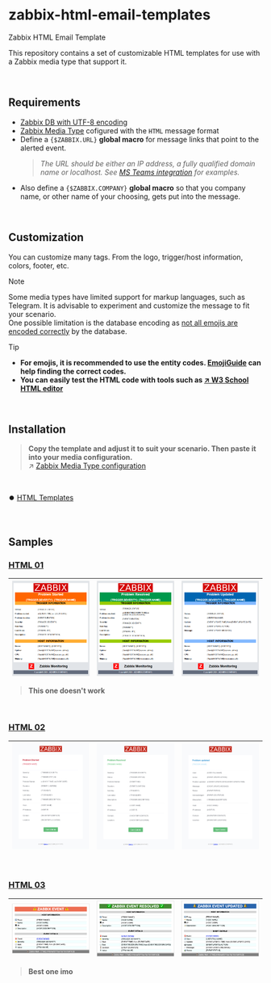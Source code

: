 # zabbix-html-email-templates
Zabbix HTML Email Template

This repository contains a set of customizable HTML templates for use with a Zabbix media type that support it.

<BR>

## Requirements

- [Zabbix DB with UTF-8 encoding](https://www.zabbix.com/documentation/current/en/manual/appendix/install/db_scripts)
- [Zabbix Media Type](https://www.zabbix.com/documentation/current/en/manual/config/notifications/media) cofigured with the `HTML` message format
- Define a `{$ZABBIX.URL}` **global macro** for message links that point to the alerted event.
  > _The URL should be either an IP address, a fully qualified domain name or localhost. See [MS Teams integration](https://www.zabbix.com/integrations/msteams) for examples._
- Also define a `{$ZABBIX.COMPANY}` **global macro** so that you company name, or other name of your choosing, gets put into the message.

<BR>


## Customization

You can customize many tags. From the logo, trigger/host information, colors, footer, etc.

> [!NOTE]
> Some media types have limited support for markup languages, such as Telegram. It is advisable to experiment and customize the message to fit your scenario. \
> One possible limitation is the database encoding as [not all emojis are encoded correctly](https://www.zabbix.com/forum/zabbix-cookbook/413606-coloured-html-email-notification-templates) by the database.

> [!TIP]
> - **For emojis, it is recommended to use the entity codes. [EmojiGuide](https://emojiguide.org) can help finding the correct codes.**
> - **You can easily test the HTML code with tools such as [↗️ W3 School HTML editor](https://www.w3schools.com/tryit/tryit.asp?filename=tryhtml_hello)**

<BR>


## Installation
> **Copy the template and adjust it to suit your scenario. Then paste it into your media configuration.** \
> ↗️ [Zabbix Media Type configuration](https://www.zabbix.com/documentation/current/en/manual/config/notifications/media)

<BR>

⏺️ [HTML Templates](./templates/)

<BR>


## Samples

### [HTML 01](./templates/html-01/)
| ![Problem E-mail](./templates/html-01/images/problem-01.png) | ![Resolved E-mail](./templates/html-01/images/resolved-01.png) | ![Updated E-mail](./templates/html-01/images/updated-01.png)
| :---: | :---: | :---: |

> **This one doesn't work**

<BR>

### [HTML 02](./templates/html-02/)
| ![Problem E-mail](./templates/html-02/images/problem-02.png) | ![Resolved E-mail](./templates/html-02/images/resolved-02.png) | ![Updated E-mail](./templates/html-02/images/updated-02.png)
| :---: | :---: | :---: |
<BR>

### [HTML 03](./templates/html-03/)
| ![Problem E-mail](./templates/html-03/images/problem-03.png) | ![Resolved E-mail](./templates/html-03/images/resolved-03.png) | ![Updated E-mail](./templates/html-03/images/updated-03.png)
| :---: | :---: | :---: |

> **Best one imo**

<BR>
